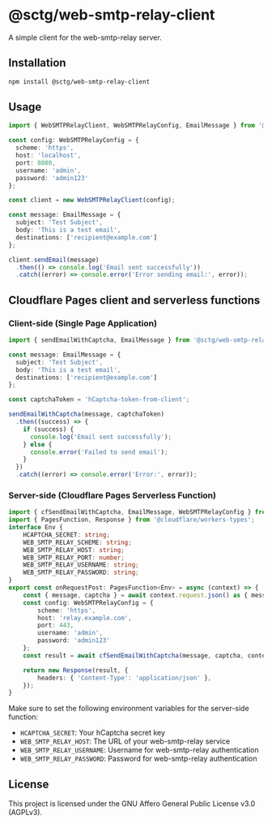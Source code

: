# @sctg/web-smtp-relay-client

A simple client for the web-smtp-relay server.

## Installation

```bash
npm install @sctg/web-smtp-relay-client
```

## Usage

```typescript
import { WebSMTPRelayClient, WebSMTPRelayConfig, EmailMessage } from '@sctg/web-smtp-relay-client';

const config: WebSMTPRelayConfig = {
  scheme: 'https',
  host: 'localhost',
  port: 8080,
  username: 'admin',
  password: 'admin123'
};

const client = new WebSMTPRelayClient(config);

const message: EmailMessage = {
  subject: 'Test Subject',
  body: 'This is a test email',
  destinations: ['recipient@example.com']
};

client.sendEmail(message)
  .then(() => console.log('Email sent successfully'))
  .catch((error) => console.error('Error sending email:', error));
```

## Cloudflare Pages client and serverless functions

### Client-side (Single Page Application)

```typescript
import { sendEmailWithCaptcha, EmailMessage } from '@sctg/web-smtp-relay-client';

const message: EmailMessage = {
  subject: 'Test Subject',
  body: 'This is a test email',
  destinations: ['recipient@example.com']
};

const captchaToken = 'hCaptcha-token-from-client';

sendEmailWithCaptcha(message, captchaToken)
  .then((success) => {
    if (success) {
      console.log('Email sent successfully');
    } else {
      console.error('Failed to send email');
    }
  })
  .catch((error) => console.error('Error:', error));
```

### Server-side (Cloudflare Pages Serverless Function)

```typescript
import { cfSendEmailWithCaptcha, EmailMessage, WebSMTPRelayConfig } from '@sctg/web-smtp-relay-client';
import { PagesFunction, Response } from '@cloudflare/workers-types';
interface Env {
    HCAPTCHA_SECRET: string;
    WEB_SMTP_RELAY_SCHEME: string;
    WEB_SMTP_RELAY_HOST: string;
    WEB_SMTP_RELAY_PORT: number;
    WEB_SMTP_RELAY_USERNAME: string;
    WEB_SMTP_RELAY_PASSWORD: string;
}
export const onRequestPost: PagesFunction<Env> = async (context) => {
    const { message, captcha } = await context.request.json() as { message: EmailMessage, captcha: string };
    const config: WebSMTPRelayConfig = {
        scheme: 'https',
        host: 'relay.example.com',
        port: 443,
        username: 'admin',
        password: 'admin123'
    };
    const result = await cfSendEmailWithCaptcha(message, captcha, context.env.HCAPTCHA_SECRET, config);

    return new Response(result, {
        headers: { 'Content-Type': 'application/json' },
    });
}
```

Make sure to set the following environment variables for the server-side function:

- `HCAPTCHA_SECRET`: Your hCaptcha secret key
- `WEB_SMTP_RELAY_HOST`: The URL of your web-smtp-relay service
- `WEB_SMTP_RELAY_USERNAME`: Username for web-smtp-relay authentication
- `WEB_SMTP_RELAY_PASSWORD`: Password for web-smtp-relay authentication

## License

This project is licensed under the GNU Affero General Public License v3.0 (AGPLv3).
